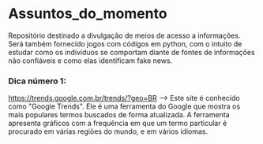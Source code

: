 # Assuntos_do_momento
Repositório destinado a divulgação de meios de acesso a informações. Será também fornecido jogos com códigos em python, com o intuito de estudar como os indivíduos se comportam diante de fontes de informações não confiáveis e como elas identificam fake news. 
### Dica número 1:
https://trends.google.com.br/trends/?geo=BR --> Este site é conhecido como "Google Trends". Ele  é uma ferramenta do Google que mostra os mais populares termos buscados de forma atualizada. A ferramenta apresenta gráficos com a frequência em que um termo particular é procurado em várias regiões do mundo, e em vários idiomas.
